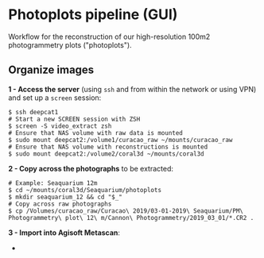 # Photoplots pipeline (GUI)

Workflow for the reconstruction of our high-resolution 100m2 photogrammetry plots ("photoplots"). 

## Organize images

**1 - Access the server** (using `ssh` and from within the network or using VPN) and set up a `screen` session:

```shell
$ ssh deepcat1
# Start a new SCREEN session with ZSH
$ screen -S video_extract zsh
# Ensure that NAS volume with raw data is mounted
$ sudo mount deepcat2:/volume1/curacao_raw ~/mounts/curacao_raw
# Ensure that NAS volume with reconstructions is mounted
$ sudo mount deepcat2:/volume2/coral3d ~/mounts/coral3d
```

**2 - Copy across the photographs** to be extracted:

```shell
# Example: Seaquarium 12m
$ cd ~/mounts/coral3d/Seaquarium/photoplots
$ mkdir seaquarium_12 && cd "$_"
# Copy across raw photographs
$ cp /Volumes/curacao_raw/Curacao\ 2019/03-01-2019\ Seaquarium/PM\ Photogrammetry\ plot\ 12\ m/Cannon\ Photogrammetry/2019_03_01/*.CR2 .
```

**3 - Import into Agisoft Metascan**:

* 


